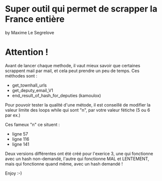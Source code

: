 # Super outil qui permet de scrapper la France entière
by Maxime Le Segrelove

# Attention !

Avant de lancer chaque methode, il vaut mieux savoir que certaines scrappent mail par mail, et cela peut prendre un peu de temps. Ces méthodes sont :
- get_townhall_urls
- get_deputy_email_V1
- end_result_of_hash_for_deputies (kamoulox)

Pour pouvoir tester la qualité d'une métode, il est conseillé de modifier la valeur limite des loops while qui sont "n", par votre valeur fétiche (5 ou 6 par ex.)

Ces fameux "n" ce situent :
- ligne 57
- ligne 116
- ligne 141

Deux versions différentes ont été créé pour l'exerice 3, une qui fonctionne avec un hash non-demandé, l'autre qui fonctionne MAL et LENTEMENT, mais qui fonctionne quand même, avec un hash demandé !

Enjoy :-)